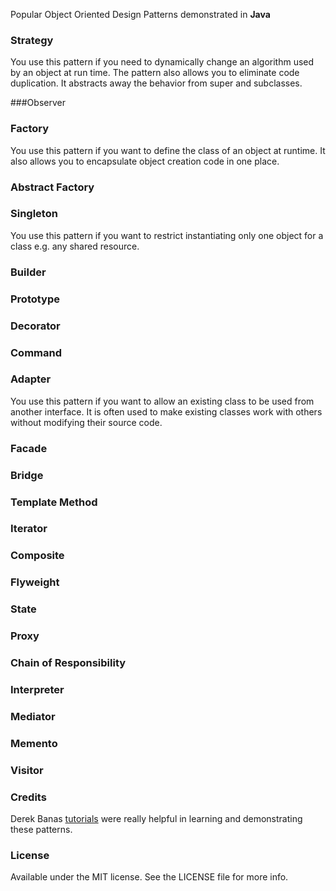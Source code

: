 Popular Object Oriented Design Patterns demonstrated in **Java**

### Strategy
You use this pattern if you need to dynamically change an algorithm used by an object at run time. The pattern also allows you to eliminate code duplication. It abstracts away the behavior from super and subclasses.

###Observer

### Factory
You use this pattern if you want to define the class of an object at runtime. It also allows you to encapsulate object creation code in one place.

### Abstract Factory

### Singleton
You use this pattern if you want to restrict instantiating only one object for a class e.g. any shared resource.

### Builder

### Prototype

### Decorator

### Command

### Adapter
You use this pattern if you want to allow an existing class to be used from another interface. It is often used to make existing classes work with others without modifying their source code.

### Facade

### Bridge

### Template Method

### Iterator

### Composite

### Flyweight

### State

### Proxy

### Chain of Responsibility

### Interpreter

### Mediator

### Memento

### Visitor

### Credits
Derek Banas [tutorials](https://www.youtube.com/playlist?list=PLF206E906175C7E07) were really helpful in learning and demonstrating these patterns.

### License
Available under the MIT license. See the LICENSE file for more info.


